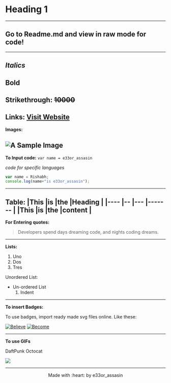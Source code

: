 # Heading 1
---
## Go to Readme.md and view in raw mode for code!
---
_Italics_
---
**Bold**
---
Strikethrough: 
~~10000~~
---
**Links:**
[Visit Website](https://github.com/RishabhKodes "Rishabh's GitHub")
---
**Images:**

 ![A Sample Image](https://techcrunch.com/wp-content/uploads/2010/07/github-logo.png?w=1390&crop=1)
---
**To Input code:**
`var name = e33or_assasin`

_code for specific languages_

```javascript
var name = Rishabh;
console.log(name+"is e33or_assasin");
```
---
**Table:**
|This |is |the |Heading |
|---- |-- |--- |------- |
|This |is |the |content |
---
**For Entering quotes:**
>Developers spend days dreaming code, and nights coding dreams.
---
**Lists:**
1. Uno
2. Dos
3. Tres

Unordered List:
- Un-ordered List
    1. Indent
---
**To insert Badges:**

To use badges, import ready made svg files online. Like these:

[![Believe](https://img.shields.io/badge/Stay-Motivated-teal.svg?style=for-the-badge)](https://github.com/RishabhKodes/Markdown_Cheats/) 
[![Become](https://img.shields.io/badge/Think-Big-orange.svg?style=for-the-badge)](https://github.com/RishabhKodes/Markdown_Cheats/)

---
**To use GIFs**

DaftPunk Octocat

![](https://octodex.github.com/images/daftpunktocat-thomas.gif)


---
<p align="center">
Made with :heart: by e33or_assasin
</p>


